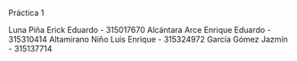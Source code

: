 Práctica 1

Luna Piña Erick Eduardo - 315017670
Alcántara Arce Enrique Eduardo - 315310414
Altamirano Niño Luis Enrique - 315324972
García Gómez Jazmín - 315137714
